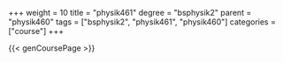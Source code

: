 +++
weight = 10
title = "physik461"
degree = "bsphysik2"
parent = "physik460"
tags = ["bsphysik2", "physik461", "physik460"]
categories = ["course"]
+++

{{< genCoursePage >}}
